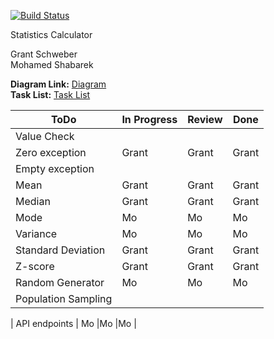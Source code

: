 [![Build Status](https://travis-ci.com/gschweber12/pythonCalculator.svg?branch=master)](https://travis-ci.com/gschweber12/pythonCalculator)

Statistics Calculator  

Grant Schweber  
Mohamed Shabarek  

**Diagram Link:** [Diagram](/diagram.md)  
**Task List:** [Task List](/tasklist.md)

| ToDo                | In Progress | Review | Done |
|---------------------|-------------|--------|------|
| Value Check         |             |        |      |
| Zero exception      |    Grant    |Grant   |Grant |
| Empty exception     |             |        |      |
| Mean                |    Grant    |Grant   |  Grant  |
| Median              |    Grant    |    Grant    |  Grant    |
| Mode                |    Mo       |Mo      |Mo    |
| Variance            |    Mo       |Mo      |Mo    |
| Standard Deviation  |    Grant    |Grant   |    Grant  |
| Z-score             |    Grant    |Grant   |   Grant   |
| Random Generator    |    Mo       |Mo      |Mo    |
| Population Sampling |             |        |      |

| API endpoints       |    Mo       |Mo      |Mo    |
